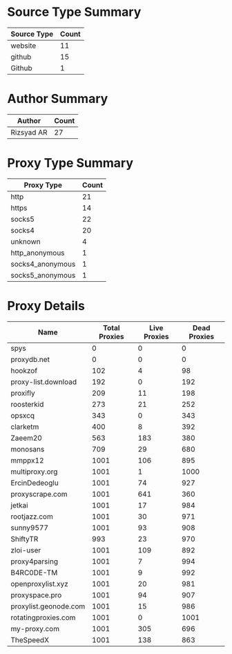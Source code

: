 # Source Type Summary

| Source Type | Count |
|-------------|-------|
| website | 11 |
| github | 15 |
| Github | 1 |


# Author Summary

| Author | Count |
|--------|-------|
| Rizsyad AR | 27 |


# Proxy Type Summary

| Proxy Type | Count |
|------------|-------|
| http | 21 |
| https | 14 |
| socks5 | 22 |
| socks4 | 20 |
| unknown | 4 |
| http_anonymous | 1 |
| socks4_anonymous | 1 |
| socks5_anonymous | 1 |


# Proxy Details

| Name | Total Proxies | Live Proxies | Dead Proxies |
|------|---------------|--------------|---------------|
| spys | 0 | 0 | 0 |
| proxydb.net | 0 | 0 | 0 |
| hookzof | 102 | 4 | 98 |
| proxy-list.download | 192 | 0 | 192 |
| proxifly | 209 | 11 | 198 |
| roosterkid | 273 | 21 | 252 |
| opsxcq | 343 | 0 | 343 |
| clarketm | 400 | 8 | 392 |
| Zaeem20 | 563 | 183 | 380 |
| monosans | 709 | 29 | 680 |
| mmppx12 | 1001 | 106 | 895 |
| multiproxy.org | 1001 | 1 | 1000 |
| ErcinDedeoglu | 1001 | 74 | 927 |
| proxyscrape.com | 1001 | 641 | 360 |
| jetkai | 1001 | 17 | 984 |
| rootjazz.com | 1001 | 30 | 971 |
| sunny9577 | 1001 | 93 | 908 |
| ShiftyTR | 993 | 23 | 970 |
| zloi-user | 1001 | 109 | 892 |
| proxy4parsing | 1001 | 7 | 994 |
| B4RC0DE-TM | 1001 | 9 | 992 |
| openproxylist.xyz | 1001 | 20 | 981 |
| proxyspace.pro | 1001 | 94 | 907 |
| proxylist.geonode.com | 1001 | 15 | 986 |
| rotatingproxies.com | 1001 | 0 | 1001 |
| my-proxy.com | 1001 | 305 | 696 |
| TheSpeedX | 1001 | 138 | 863 |
